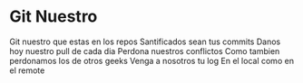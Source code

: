 # Git Nuestro

Git nuestro que estas en los repos
Santificados sean tus commits
Danos hoy nuestro pull de cada dia
Perdona nuestros conflictos
Como tambien perdonamos los de otros geeks
Venga a nosotros tu log
En el local como en el remote

